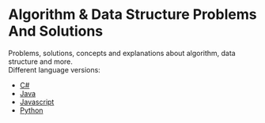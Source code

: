 # Algorithm & Data Structure Problems And Solutions

Problems, solutions, concepts and explanations about algorithm, data structure and more.<br>
Different language versions:

- [C#](https://github.com/yangfcm/algorithm-csharp)
- [Java](https://github.com/yangfcm/algorithm-java)
- [Javascript](https://github.com/yangfcm/algorithm-js)
- [Python](https://github.com/yangfcm/algorithm-python)
